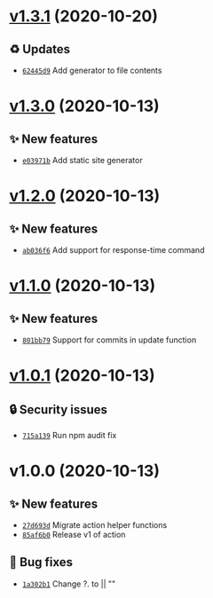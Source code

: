 # [v1.3.1](https://github.com/upptime/uptime-monitor/compare/v1.3.0...v1.3.1) (2020-10-20)

## ♻️ Updates

- [`62445d9`](https://github.com/upptime/uptime-monitor/commit/62445d9)  Add generator to file contents

# [v1.3.0](https://github.com/upptime/uptime-monitor/compare/v1.2.0...v1.3.0) (2020-10-13)

## ✨ New features

- [`e03971b`](https://github.com/upptime/uptime-monitor/commit/e03971b)  Add static site generator

# [v1.2.0](https://github.com/upptime/uptime-monitor/compare/v1.1.0...v1.2.0) (2020-10-13)

## ✨ New features

- [`ab036f6`](https://github.com/upptime/uptime-monitor/commit/ab036f6)  Add support for response-time command

# [v1.1.0](https://github.com/upptime/uptime-monitor/compare/v1.0.1...v1.1.0) (2020-10-13)

## ✨ New features

- [`801bb79`](https://github.com/upptime/uptime-monitor/commit/801bb79)  Support for commits in update function

# [v1.0.1](https://github.com/upptime/uptime-monitor/compare/v1.0.0...v1.0.1) (2020-10-13)

## 🔒 Security issues

- [`715a139`](https://github.com/upptime/uptime-monitor/commit/715a139)  Run npm audit fix

# v1.0.0 (2020-10-13)

## ✨ New features

- [`27d693d`](https://github.com/upptime/uptime-monitor/commit/27d693d)  Migrate action helper functions
- [`85af6b0`](https://github.com/upptime/uptime-monitor/commit/85af6b0)  Release v1 of action

## 🐛 Bug fixes

- [`1a302b1`](https://github.com/upptime/uptime-monitor/commit/1a302b1)  Change ?. to || &quot;&quot;
